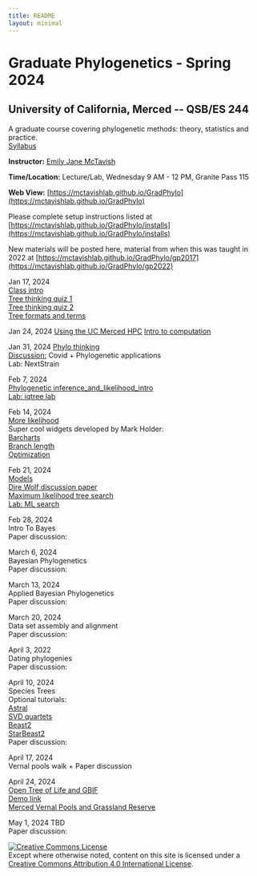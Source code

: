 ```yaml
---
title: README
layout: minimal
---
```


# Graduate Phylogenetics - Spring 2024

## University of California, Merced -- QSB/ES 244

A graduate course covering phylogenetic methods: theory, statistics and practice.  
[Syllabus](https://github.com/McTavishLab/GradPhylo/raw/master/docs/QSB_ES_244_syllabus_2024.pdf)

**Instructor:**  [Emily Jane McTavish](http://McTavishLab.github.io/)

**Time/Location:** Lecture/Lab, Wednesday 9 AM - 12 PM, Granite Pass 115

**Web View:** [https://mctavishlab.github.io/GradPhylo](https://mctavishlab.github.io/GradPhylo)


Please complete setup instructions listed at [https://mctavishlab.github.io/GradPhylo/installs](https://mctavishlab.github.io/GradPhylo/installs)

New materials will be posted here, material from when this was taught in 2022 at [https://mctavishlab.github.io/GradPhylo/gp2017](https://mctavishlab.github.io/GradPhylo/gp2022)


Jan 17, 2024  
[Class intro](https://github.com/McTavishLab/GradPhylo/blob/master/docs/slides/intro_phylo.pdf)  
[Tree thinking quiz 1](https://github.com/McTavishLab/GradPhylo/blob/master/docs/assignments/TreeThinkingQuiz/TreeThinkingQuiz1.pdf)  
[Tree thinking quiz 2](https://github.com/McTavishLab/GradPhylo/blob/master/docs/assignments/TreeThinkingQuiz/TreeThinkingQuiz2.pdf)  
[Tree formats and terms](https://github.com/McTavishLab/GradPhylo/blob/master/docs/slides/Tree_formats_and_terms.pdf)  



Jan 24, 2024
[Using the UC Merced HPC](https://ucmerced.github.io/hpc_docs/#/)
[Intro to computation](https://github.com/McTavishLab/GradPhylo/blob/master/docs/slides/intro_comp.pdf)  

Jan 31, 2024
[Phylo thinking](https://github.com/McTavishLab/GradPhylo/blob/master/docs/slides/phylo_thinking.pdf)  
[Discussion:](http://for-the-love-of-trees.blogspot.com/2016/09/the-ancestors-are-not-among-us.html)
Covid + Phylogenetic applications  
Lab: NextStrain  


Feb 7, 2024   
[Phylogenetic inference_and_likelihood_intro](https://github.com/McTavishLab/GradPhylo/blob/master/docs/slides/inference_and_likelihood_intro.pdf)  
[Lab: iqtree lab](https://github.com/McTavishLab/GradPhylo/blob/master/docs/labs/iqtreelab.pdf)  


Feb 14, 2024  
[More likelihood](https://github.com/McTavishLab/GradPhylo/blob/master/docs/slides/likelihood2.pdf)  
Super cool widgets developed by Mark Holder:  
[Barcharts](http://phylo.bio.ku.edu/mephytis/barcharts.html)  
[Branch length](http://phylo.bio.ku.edu/mephytis/brlen-opt.html)  
[Optimization](http://phylo.bio.ku.edu/mephytis/tree-opt.html)  



Feb 21, 2024  
[Models](https://github.com/McTavishLab/GradPhylo/blob/master/docs/slides/Models2.pdf)  
[Dire Wolf discussion paper](https://www.nature.com/articles/s41586-020-03082-x)  
[Maximum likelihood tree search](https://github.com/McTavishLab/GradPhylo/blob/master/docs/slides/ML_search.pdf)  
[Lab: ML search](https://mctavishlab.github.io/GradPhylo/MLsearchLab.html)  


Feb 28, 2024  
Intro To Bayes  
Paper discussion: 

March 6, 2024  
Bayesian Phylogenetics  
Paper discussion: 
 
March 13, 2024  
Applied Bayesian Phylogenetics  
Paper discussion: 


March 20, 2024  
Data set assembly and alignment  
Paper discussion: 


April 3, 2022  
Dating phylogenies  
Paper discussion: 


April 10, 2024  
Species Trees  
Optional tutorials:    
[Astral](https://github.com/smirarab/ASTRAL/blob/master/astral-tutorial.md})  
[SVD quartets](http://www.phylosolutions.com/tutorials/ssb2018/svdquartets-tutorial.html)  
[Beast2](https://taming-the-beast.org/tutorials/StarBeast-Tutorial/)  
[StarBeast2](https://taming-the-beast.org/tutorials/species-tree-clocks/)  
Paper discussion: 

April 17, 2024  
Vernal pools walk +
Paper discussion



April 24, 2024  
[Open Tree of Life and GBIF](https://github.com/McTavishLab/GradPhylo/blob/master/docs/slides/OT_intro_GBIF_demo.pdf)  
[Demo link](https://github.com/McTavishLab/jupyter_OpenTree_tutorials)    
[Merced Vernal Pools and Grassland Reserve](https://ucnrs.org/reserves/merced-vernal-pools-and-grassland-reserve/)  


May 1, 2024 
TBD  
Paper discussion: 



<a rel="license" href="http://creativecommons.org/licenses/by/4.0/"><img alt="Creative Commons License" style="border-width:0" src="https://i.creativecommons.org/l/by/4.0/88x31.png" /></a><br />Except where otherwise noted, content on this site is licensed under a <a rel="license" href="http://creativecommons.org/licenses/by/4.0/">Creative Commons Attribution 4.0 International License</a>.
